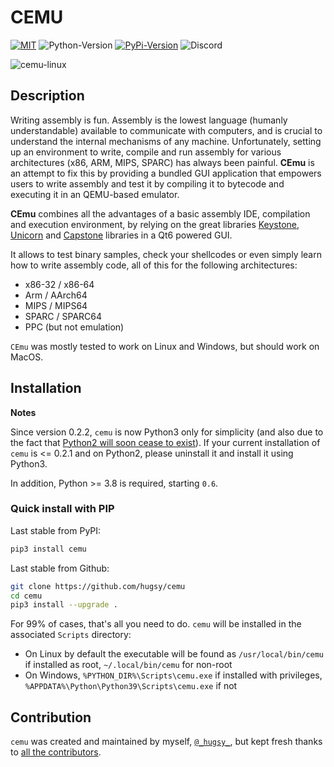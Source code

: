 # CEMU #

[![MIT](https://img.shields.io/packagist/l/doctrine/orm.svg?maxAge=2592000?style=plastic)](https://github.com/hugsy/cemu/blob/master/LICENSE) ![Python-Version](https://img.shields.io/pypi/pyversions/cemu.svg) [![PyPi-Version](https://img.shields.io/pypi/v/cemu.svg)](https://pypi.python.org/pypi/cemu) ![[Discord](https://discord.gg/qBn9MbG9vp)](https://img.shields.io/badge/Discord-CEmu)

![cemu-linux](https://i.imgur.com/iHtWvTL.png)


## Description ##


Writing assembly is fun. Assembly is the lowest language (humanly understandable) available to communicate with computers, and is crucial to understand the internal mechanisms of any machine. Unfortunately, setting up an environment to write, compile and run assembly for various architectures (x86, ARM, MIPS, SPARC) has always been painful. **CEmu** is an attempt to fix this by providing a bundled GUI application that empowers users to write assembly and test it by compiling it to bytecode and executing it in an QEMU-based emulator.

**CEmu** combines all the advantages of a basic assembly IDE, compilation and execution environment, by relying on the great libraries [Keystone](https://github.com/keystone-engine/keystone), [Unicorn](https:/github.com/unicorn-engine/unicorn/) and [Capstone](https://github.com/aquynh/capstone) libraries in a Qt6 powered GUI.

It allows to test binary samples, check your shellcodes or even simply learn how to write assembly code, all of this for the following architectures:

  - x86-32 / x86-64
  - Arm / AArch64
  - MIPS / MIPS64
  - SPARC / SPARC64
  - PPC (but not emulation)

`CEmu` was mostly tested to work on Linux and Windows, but should work on MacOS.


## Installation ##

__Notes__

Since version 0.2.2, `cemu` is now Python3 only for simplicity (and also due to the fact that [Python2 will soon cease to exist](https://pythonclock.org/)). If your current installation of `cemu` is <= 0.2.1 and on Python2, please uninstall it and install it using Python3.

In addition, Python >= 3.8 is required, starting `0.6`.


### Quick install with PIP ###

Last stable from PyPI:

```bash
pip3 install cemu
```

Last stable from Github:

```bash
git clone https://github.com/hugsy/cemu
cd cemu
pip3 install --upgrade .
```

For 99% of cases, that's all you need to do. `cemu` will be installed in the associated `Scripts` directory:
 * On Linux by default the executable will be found as `/usr/local/bin/cemu` if installed as root, `~/.local/bin/cemu` for non-root
 * On Windows, `%PYTHON_DIR%\Scripts\cemu.exe` if installed with privileges, `%APPDATA%\Python\Python39\Scripts\cemu.exe` if not


## Contribution ##

`cemu` was created and maintained by myself, [`@_hugsy_`](https://twitter.com/_hugsy_), but kept fresh thanks to [all the contributors](https://github.com/hugsy/cemu/graphs/contributors).
